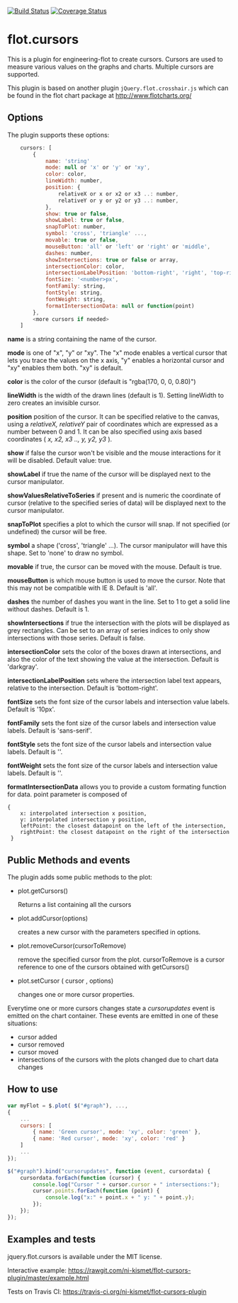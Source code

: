 [![Build Status](https://travis-ci.org/ni-kismet/flot-cursors-plugin.svg?branch=master)](https://travis-ci.org/ni-kismet/flot-cursors-plugin) [![Coverage Status](https://coveralls.io/repos/github/ni-kismet/flot-cursors-plugin/badge.svg?branch=master)](https://coveralls.io/github/ni-kismet/flot-cursors-plugin?branch=master)

flot.cursors
============

This is a plugin for engineering-flot to create cursors. Cursors are used to measure various values on the graphs and charts. Multiple cursors are supported.

This plugin is based on another plugin `jQuery.flot.crosshair.js` which can be found in the flot chart package at <http://www.flotcharts.org/>

Options
-------

The plugin supports these options:

```javascript
    cursors: [
        {
            name: 'string'
            mode: null or 'x' or 'y' or 'xy',
            color: color,
            lineWidth: number,
            position: {
                relativeX or x or x2 or x3 ..: number,
                relativeY or y or y2 or y3 ..: number,
            },
            show: true or false,
            showLabel: true or false,
            snapToPlot: number,
            symbol: 'cross', 'triangle' ...,
            movable: true or false,
            mouseButton: 'all' or 'left' or 'right' or 'middle',
            dashes: number,
            showIntersections: true or false or array,
            intersectionColor: color,
            intersectionLabelPosition: 'bottom-right', 'right', 'top-right' 'bottom-left', 'left' or 'top-left',
            fontSize: '<number>px',
            fontFamily: string,
            fontStyle: string,
            fontWeight: string,
            formatIntersectionData: null or function(point)
        },
        <more cursors if needed>
    ]
```

**name** is a string containing the name of the cursor.

**mode** is one of "x", "y" or "xy". The "x" mode enables a vertical cursor that lets you trace the values on the x axis, "y" enables a horizontal cursor and "xy" enables them both. "xy" is default.

**color** is the color of the cursor (default is "rgba(170, 0, 0, 0.80)")

**lineWidth** is the width of the drawn lines (default is 1). Setting lineWidth to zero creates an invisible cursor.

**position** position of the cursor. It can be specified relative to the canvas, using a *relativeX, relativeY* pair of coordinates which are expressed as a number between 0 and 1. It can be also specified using axis based coordinates ( *x, x2, x3 .., y, y2, y3* ).

**show** if false the cursor won't be visible and the mouse interactions for it will be disabled. Default value: true.

**showLabel** if true the name of the cursor will be displayed next to the cursor manipulator.

**showValuesRelativeToSeries** if present and is numeric the coordinate of cursor (relative to the specified series of data) will be displayed next to the cursor manipulator.

**snapToPlot** specifies a plot to which the cursor will snap. If not specified (or undefined) the cursor will be free.

**symbol** a shape ('cross', 'triangle' ...). The cursor manipulator will have this shape. Set to 'none' to draw no symbol.

**movable** if true, the cursor can be moved with the mouse. Default is true.

**mouseButton** is which mouse button is used to move the cursor. Note that this may not be compatible with IE 8. Default is 'all'.

**dashes** the number of dashes you want in the line. Set to 1 to get a solid line without dashes. Default is 1.

**showIntersections** if true the intersection with the plots will be displayed as grey rectangles. Can be set to an array of series indices to only show intersections with those series. Default is false.

**intersectionColor** sets the color of the boxes drawn at intersections, and also the color of the text showing the value at the intersection. Default is 'darkgray'.

**intersectionLabelPosition** sets where the intersection label text appears, relative to the intersection. Default is 'bottom-right'.

**fontSize** sets the font size of the cursor labels and intersection value labels. Default is '10px'.

**fontFamily** sets the font size of the cursor labels and intersection value labels. Default is 'sans-serif'.

**fontStyle** sets the font size of the cursor labels and intersection value labels. Default is ''.

**fontWeight** sets the font size of the cursor labels and intersection value labels. Default is ''.

**formatIntersectionData** allows you to provide a custom formating function for data. point parameter is composed of
```
{
    x: interpolated intersection x position,
    y: interpolated intersection y position,
    leftPoint: the closest datapoint on the left of the intersection,
    rightPoint: the closest datapoint on the right of the intersection
 }
```

Public Methods and events
-------------------------


The plugin adds some public methods to the plot:

* plot.getCursors()

    Returns a list containing all the cursors

* plot.addCursor(options)

    creates a new cursor with the parameters specified in options.

* plot.removeCursor(cursorToRemove)

    remove the specified cursor from the plot. cursorToRemove is a cursor
    reference to one of the cursors obtained with getCursors()

* plot.setCursor ( cursor , options)

    changes one or more cursor properties.

Everytime one or more cursors changes state a *cursorupdates* event is emitted on the chart container.
These events are emitted in one of these situations:

* cursor added
* cursor removed
* cursor moved
* intersections of the cursors with the plots changed due to chart data changes


How to use
----------

```javascript
var myFlot = $.plot( $("#graph"), ...,
{
    ...
    cursors: [
        { name: 'Green cursor', mode: 'xy', color: 'green' },
        { name: 'Red cursor', mode: 'xy', color: 'red' }
    ]
    ...
});

$("#graph").bind("cursorupdates", function (event, cursordata) {
    cursordata.forEach(function (cursor) {
        console.log("Cursor " + cursor.cursor + " intersections:");
        cursor.points.forEach(function (point) {
            console.log("x:" + point.x + " y: " + point.y);
        });
    });
});
```    

Examples and tests
------------------

jquery.flot.cursors is available under the MIT license.

Interactive example: <https://rawgit.com/ni-kismet/flot-cursors-plugin/master/example.html>

Tests on Travis CI: https://travis-ci.org/ni-kismet/flot-cursors-plugin
